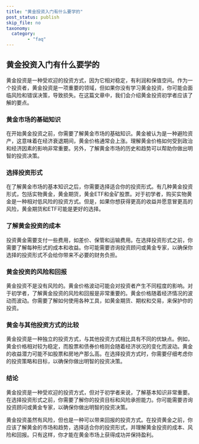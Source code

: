 ```yaml
---
title: "黄金投资入门有什么要学的"
post_status: publish
skip_file: no
taxonomy:
  category:
        - "faq"
---
```


## 黄金投资入门有什么要学的

黄金投资是一种受欢迎的投资方式，因为它相对稳定，有利润和保值空间。作为一个投资者，黄金投资是一项重要的领域，但如果你没有学习黄金投资，你可能会面临风险和错误决策，导致损失。在这篇文章中，我们会介绍黄金投资初学者应该了解的要点。

### 黄金市场的基础知识

在开始黄金投资之前，你需要了解黄金市场的基础知识。黄金被认为是一种避险资产，这意味着在经济衰退期间，黄金价格通常会上涨。理解黄金价格如何受到政治和经济因素的影响非常重要。另外，了解黄金市场的历史和趋势可以帮助你做出明智的投资决策。

### 选择投资形式

在了解黄金市场的基本知识之后，你需要选择适合你的投资形式。有几种黄金投资形式，包括实物黄金，黄金期货，黄金ETF和金矿股票。对于初学者，购买实物黄金是一种相对低风险的投资方式。但是，如果你想获得更高的收益并愿意冒更高的风险，黄金期货和ETF可能是更好的选择。

### 了解黄金投资的成本

投资黄金需要支付一些费用，如差价、保管和运输费用。在选择投资形式之前，你需要了解每种形式的成本和收益。你可能需要咨询投资顾问或黄金专家，以确保你选择的投资形式不会给你带来不必要的财务负担。

### 黄金投资的风险和回报

黄金投资不是没有风险的。黄金价格波动可能会对投资者产生不同程度的影响。对于初学者，了解黄金投资的风险和回报是非常重要的。黄金价格随着经济情况的波动而波动。你需要了解如何使用各种工具，如黄金期货、期权和交易，来保护你的投资。

### 黄金与其他投资方式的比较

黄金投资是一种独立的投资方式，与其他投资方式相比具有不同的优缺点。例如，黄金价格相对较为稳定，而股票和债券价格则会随着经济状况的变化而波动。黄金的收益潜力可能不如股票和房地产那么高。在选择投资方式时，你需要仔细考虑你的投资策略和目标，以确保你做出明智的投资决策。

### 结论

黄金投资是一种受欢迎的投资方式，但对于初学者来说，了解基本知识非常重要。在选择投资形式之前，你需要了解你的投资目标和风险承担能力。你可能需要咨询投资顾问或黄金专家，以确保你做出明智的投资决策。

黄金投资虽然有风险，但也是一种可以带来回报的投资方式。在投资黄金之前，你应该了解黄金的市场和趋势，选择适合你的投资形式，并理解黄金投资的成本、风险和回报。只有这样，你才能在黄金市场上获得成功并保持盈利。
